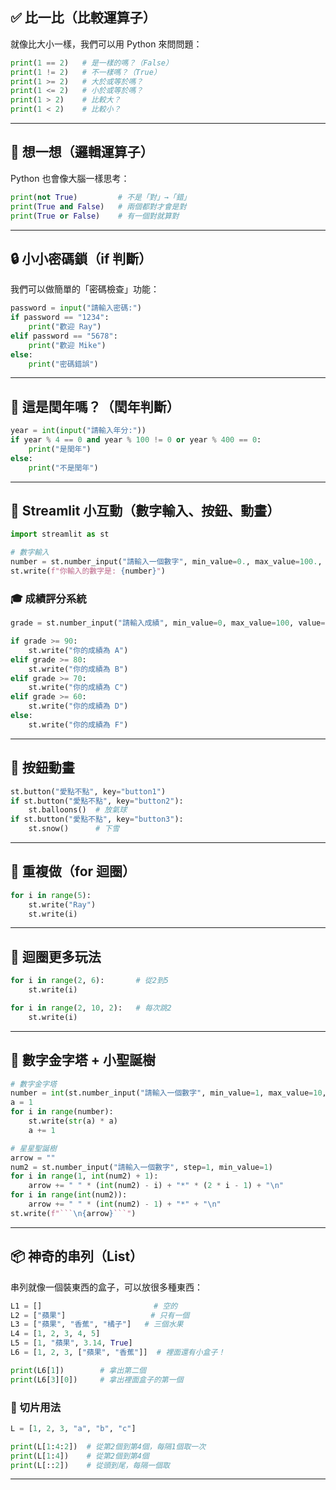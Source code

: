 ## ✅ 比一比（比較運算子）

就像比大小一樣，我們可以用 Python 來問問題：

```python
print(1 == 2)   # 是一樣的嗎？（False）
print(1 != 2)   # 不一樣嗎？（True）
print(1 >= 2)   # 大於或等於嗎？
print(1 <= 2)   # 小於或等於嗎？
print(1 > 2)    # 比較大？
print(1 < 2)    # 比較小？
```

---

## 🧠 想一想（邏輯運算子）

Python 也會像大腦一樣思考：

```python
print(not True)         # 不是「對」→「錯」
print(True and False)   # 兩個都對才會是對
print(True or False)    # 有一個對就算對
```

---

## 🔒 小小密碼鎖（if 判斷）

我們可以做簡單的「密碼檢查」功能：

```python
password = input("請輸入密碼:")
if password == "1234":
    print("歡迎 Ray")
elif password == "5678":
    print("歡迎 Mike")
else:
    print("密碼錯誤")
```

---

## 📅 這是閏年嗎？（閏年判斷）

```python
year = int(input("請輸入年分:"))
if year % 4 == 0 and year % 100 != 0 or year % 400 == 0:
    print("是閏年")
else:
    print("不是閏年")
```

---

## 🧮 Streamlit 小互動（數字輸入、按鈕、動畫）

```python
import streamlit as st

# 數字輸入
number = st.number_input("請輸入一個數字", min_value=0., max_value=100., value=60., step=.1)
st.write(f"你輸入的數字是: {number}")
```

### 🎓 成績評分系統

```python
grade = st.number_input("請輸入成績", min_value=0, max_value=100, value=60, step=1)

if grade >= 90:
    st.write("你的成績為 A")
elif grade >= 80:
    st.write("你的成績為 B")
elif grade >= 70:
    st.write("你的成績為 C")
elif grade >= 60:
    st.write("你的成績為 D")
else:
    st.write("你的成績為 F")
```

---

## 🎉 按鈕動畫

```python
st.button("愛點不點", key="button1")
if st.button("愛點不點", key="button2"):
    st.balloons()  # 放氣球
if st.button("愛點不點", key="button3"):
    st.snow()      # 下雪
```

---

## 🔁 重複做（for 迴圈）

```python
for i in range(5):
    st.write("Ray")
    st.write(i)
```

---

## 🔢 迴圈更多玩法

```python
for i in range(2, 6):       # 從2到5
    st.write(i)

for i in range(2, 10, 2):   # 每次跳2
    st.write(i)
```

---

## 🏯 數字金字塔 + 小聖誕樹

````python
# 數字金字塔
number = int(st.number_input("請輸入一個數字", min_value=1, max_value=10, value=1, step=1))
a = 1
for i in range(number):
    st.write(str(a) * a)
    a += 1

# 星星聖誕樹
arrow = ""
num2 = st.number_input("請輸入一個數字", step=1, min_value=1)
for i in range(1, int(num2) + 1):
    arrow += " " * (int(num2) - i) + "*" * (2 * i - 1) + "\n"
for i in range(int(num2)):
    arrow += " " * (int(num2) - 1) + "*" + "\n"
st.write(f"```\n{arrow}```")
````

---

## 📦 神奇的串列（List）

串列就像一個裝東西的盒子，可以放很多種東西：

```python
L1 = []                         # 空的
L2 = ["蘋果"]                   # 只有一個
L3 = ["蘋果", "香蕉", "橘子"]   # 三個水果
L4 = [1, 2, 3, 4, 5]
L5 = [1, "蘋果", 3.14, True]
L6 = [1, 2, 3, ["蘋果", "香蕉"]]  # 裡面還有小盒子！

print(L6[1])        # 拿出第二個
print(L6[3][0])     # 拿出裡面盒子的第一個
```

### 🎯 切片用法

```python
L = [1, 2, 3, "a", "b", "c"]

print(L[1:4:2])  # 從第2個到第4個，每隔1個取一次
print(L[1:4])    # 從第2個到第4個
print(L[::2])    # 從頭到尾，每隔一個取
```

---
